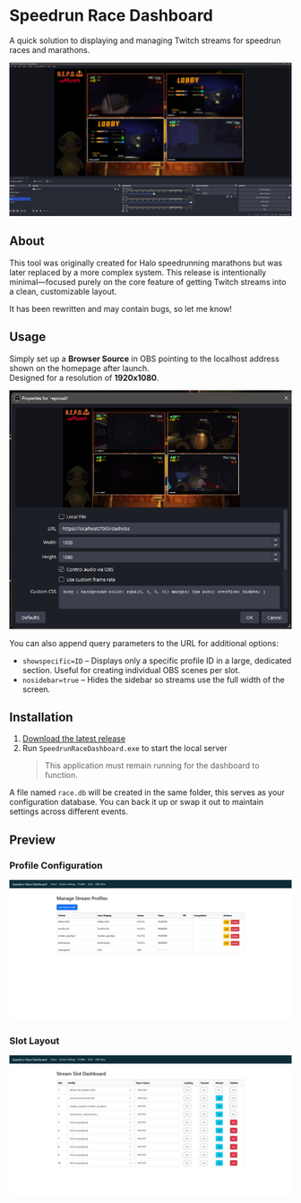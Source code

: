 # Speedrun Race Dashboard

A quick solution to displaying and managing Twitch streams for speedrun races and marathons.

![OBS View](previewimages/obs.png)

## About

This tool was originally created for Halo speedrunning marathons but was later replaced by a more complex system. This release is intentionally minimal—focused purely on the core feature of getting Twitch streams into a clean, customizable layout.

It has been rewritten and may contain bugs, so let me know!

## Usage

Simply set up a **Browser Source** in OBS pointing to the localhost address shown on the homepage after launch.  
Designed for a resolution of **1920x1080**.

![OBS Browser Source](previewimages/image.png)

You can also append query parameters to the URL for additional options:

- `showspecific=ID` – Displays only a specific profile ID in a large, dedicated section. Useful for creating individual OBS scenes per slot.
- `nosidebar=true` – Hides the sidebar so streams use the full width of the screen.

## Installation

1. [Download the latest release](https://github.com/danielmccluskey/SpeedrunRaceDashboard/releases)
2. Run `SpeedrunRaceDashboard.exe` to start the local server  
   > This application must remain running for the dashboard to function.

A file named `race.db` will be created in the same folder, this serves as your configuration database. You can back it up or swap it out to maintain settings across different events.

## Preview

### Profile Configuration  
![Profile](previewimages/profiles.jpeg)

### Slot Layout  
![Slots](previewimages/slots.jpeg)

